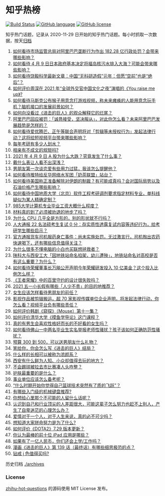 # 知乎热榜
[![Build Status](https://github.com/ToWeLong/zhihu-hot-questions/workflows/CI/badge.svg)](https://github.com/ToWeLong/zhihu-hot-questions/actions)
[![GitHub language](https://img.shields.io/badge/language-golang-orange.svg)](https://golang.org/)
[![GitHub license](https://img.shields.io/github/license/ToWeLong/zhihu-hot-questions)](https://github.com/ToWeLong/zhihu-hot-questions/blob/main/LICENSE)

知乎热门话题，记录从 2020-11-29 日开始的知乎热门话题。每小时抓取一次数据，按天[归档](./archives)

<!-- BEGIN -->

1. [如何看待市场监管总局对阿里巴巴垄断行为作出 182.28 亿行政处罚？会带来哪些影响？](https://www.zhihu.com/question/453827917)
1. [如何看待 4 月 9 日日本政府基本决定将福岛核污水排入大海？可能会带来哪些影响？](https://www.zhihu.com/question/453704152)
1. [如何看待饶毅科学最新文章：中国“无科研造假”元年：但愿“空前”也是“绝后”？](https://www.zhihu.com/question/453772471)
1. [如何评价周深在 2021 年“全球外交官中国文化之夜”演唱的《You raise me up》?](https://www.zhihu.com/question/453798825)
1. [如何看待马斯克公布猴子用意念打游戏视频，称未来瘫痪的人能用意念玩手机？脑机接口的发展前景如何？](https://www.zhihu.com/question/453706976)
1. [如何向没看过《进击的巨人》的观众解释它的烂尾？](https://www.zhihu.com/question/453551117)
1. [阿里巴巴回应被罚：「诚恳接受，坚决服从」，对此你怎么看？未来阿里巴巴发展趋势是怎样的？](https://www.zhihu.com/question/453835793)
1. [如何看待爱优腾芒、正午等联合声明将对「剪辑等未授权行为」发起法律行动？这将给短视频平台带来哪些影响？](https://www.zhihu.com/question/453757944)
1. [每年考研有多少人划水？](https://www.zhihu.com/question/405666132)
1. [相亲有不成文的规矩吗?](https://www.zhihu.com/question/453068049)
1. [2021 年 4 月 9 日 A 股为什么大跌？究竟发生了什么事？](https://www.zhihu.com/question/453706551)
1. [戴什么表让人看不出深浅？](https://www.zhihu.com/question/447868724)
1. [男朋友第一次谈恋爱有些用力过猛，我该怎么提醒他？](https://www.zhihu.com/question/419802297)
1. [如何看待推特给反华网络水军团「奶茶联盟」站台？](https://www.zhihu.com/question/453749791)
1. [如何看待美国称正准备解除对伊朗的制裁？有可能成真吗？会对国际局势以及石油价格产生哪些影响？](https://www.zhihu.com/question/453497299)
1. [如何看待中国地质大学（北京）软件工程考研调剂要求指定材料专业，单科线疑似为某人精确定制？](https://www.zhihu.com/question/453779902)
1. [985大学计算机专业毕业工资大概什么程度？](https://www.zhihu.com/question/376651222)
1. [材料真的到了必须被劝退的地步了吗？](https://www.zhihu.com/question/290510801)
1. [为什么 CPU 几乎全是方形的，别的形状就不行吗？](https://www.zhihu.com/question/453507179)
1. [人大通报 22 名法硕考生复试 0 分：存实质性透露复试内容等违纪行为，给考研学生哪些启示？](https://www.zhihu.com/question/453837067)
1. [官方通报货车司机服药身亡事件：尚未实施处罚，无过激言行，司机掏出农药快速喝下，还有哪些信息值得关注？](https://www.zhihu.com/question/453856406)
1. [为什么很多不懂电脑的小白也买联想拯救者？](https://www.zhihu.com/question/453083089)
1. [陕科大与西安工大「因地铁站命名掐架，幼儿遭殃」，地铁站命名对高校是否有这么重要？为什么？](https://www.zhihu.com/question/453676197)
1. [如何看待荣耀董事长万飚公开声明今年荣耀研发投入 10 亿美金？这个投入比例怎么样？](https://www.zhihu.com/question/453693238)
1. [《王者荣耀》中的百里守约的设计很失败吗？](https://www.zhihu.com/question/399129888)
1. [2021 五一小长假有哪些「人少不贵」的目的地推荐？](https://www.zhihu.com/question/453499061)
1. [女生应该怎样看待男朋友的前任？](https://www.zhihu.com/question/279201025)
1. [影视作品被剪辑搬运，超 70 家影视传媒单位企业声明，将发起法律行动，你怎么看？视频平台负有哪些责任？](https://www.zhihu.com/question/453748569)
1. [如何评价韩剧《窥探》（Mouse）第十一集？](https://www.zhihu.com/question/453635931)
1. [如何评价清华大学《摸鱼学导论》这门课程？](https://www.zhihu.com/question/448630016)
1. [真的有男生会喜欢性格好而长的不好看的女生吗？](https://www.zhihu.com/question/299849822)
1. [如何看待佛山一中两名毕业生实名举报老师性骚扰？孩子该如何正确防范性骚扰？](https://www.zhihu.com/question/453670155)
1. [预算 300 到 500，可以送男朋友什么礼物？](https://www.zhihu.com/question/26127574)
1. [笔给你，你会怎么写《进击的巨人》结局？](https://www.zhihu.com/question/453567336)
1. [什么样的长相可以被称为浓颜系？](https://www.zhihu.com/question/371008069)
1. [西安有什么鲜为人知、小众却值得去玩的地方？](https://www.zhihu.com/question/52541615)
1. [不会踢球被拉去市比赛凑人头咋整？](https://www.zhihu.com/question/453055998)
1. [护肤最重要的是什么？](https://www.zhihu.com/question/428147299)
1. [事业单位应该怎么备考呢？](https://www.zhihu.com/question/318250592)
1. [“什么时期开始你觉得自己篮球技术突然有了质的飞跃”？](https://www.zhihu.com/question/453488281)
1. [有哪些入门级的机械键盘推荐?](https://www.zhihu.com/question/27558729)
1. [你想给心里那个不可能的人留什么话呢？](https://www.zhihu.com/question/452969910)
1. [认识到自己和行业顶尖的人差距很大，可能这辈子怎么努力也赶不上别人，产生了自卑迷茫的心理怎么办？](https://www.zhihu.com/question/453241091)
1. [爱情对于一个人，对于人生来说，真的必不可少吗？](https://www.zhihu.com/question/303261329)
1. [想知道大家拼命努力是为了什么?](https://www.zhihu.com/question/449895919)
1. [如何评价《DOTA2》7.29 版本更新？](https://www.zhihu.com/question/453712384)
1. [你认为最棒的前十位 iPad 应用是哪些？](https://www.zhihu.com/question/34453138)
1. [如果有了一亿人民币，你们还会上学/工作吗？](https://www.zhihu.com/question/339944846)
1. [漫画《进击的巨人》第 139 话（最终话）有哪些细思极恐的点？](https://www.zhihu.com/question/453506631)
1. [钻戒 j 色值得买吗?](https://www.zhihu.com/question/359942616)

<!-- END -->

历史归档 [./archives](./archives)


### License
[zhihu-hot-questions](https://github.com/towelong/zhihu-hot-questions) 的源码使用 MIT License 发布。